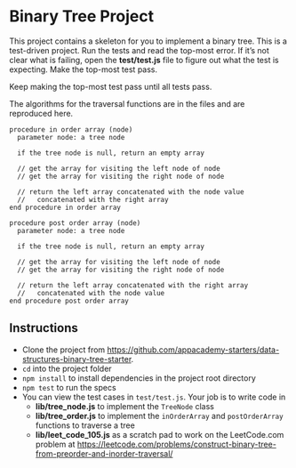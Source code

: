 Binary Tree Project
===================

This project contains a skeleton for you to implement a binary tree. This is a test-driven project. Run the tests and read the top-most error. If it’s not clear what is failing, open the **test/test.js** file to figure out what the test is expecting. Make the top-most test pass.

Keep making the top-most test pass until all tests pass.

The algorithms for the traversal functions are in the files and are reproduced here.

    procedure in order array (node)
      parameter node: a tree node

      if the tree node is null, return an empty array

      // get the array for visiting the left node of node
      // get the array for visiting the right node of node

      // return the left array concatenated with the node value
      //   concatenated with the right array
    end procedure in order array

    procedure post order array (node)
      parameter node: a tree node

      if the tree node is null, return an empty array

      // get the array for visiting the left node of node
      // get the array for visiting the right node of node

      // return the left array concatenated with the right array
      //   concatenated with the node value
    end procedure post order array

Instructions
------------

-   Clone the project from https://github.com/appacademy-starters/data-structures-binary-tree-starter.
-   `cd` into the project folder
-   `npm install` to install dependencies in the project root directory
-   `npm test` to run the specs
-   You can view the test cases in `test/test.js`. Your job is to write code in
    -   **lib/tree\_node.js** to implement the `TreeNode` class
    -   **lib/tree\_order.js** to implement the `inOrderArray` and `postOrderArray` functions to traverse a tree
    -   **lib/leet\_code\_105.js** as a scratch pad to work on the LeetCode.com problem at https://leetcode.com/problems/construct-binary-tree-from-preorder-and-inorder-traversal/
